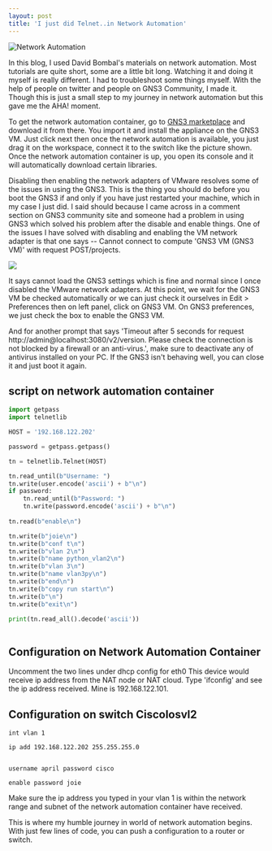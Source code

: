 ```yaml
---
layout: post
title: 'I just did Telnet..in Network Automation'
---
```




![](img/092020-1.png "Network Automation")


In this blog, I used David Bombal's materials on network automation. Most tutorials are quite short, some are a little bit long. Watching it and doing it myself is really different. I had to troubleshoot some things myself. With the help of people on twitter and people on GNS3 Community, I made it. Though this is just a small step to my journey in network automation but this gave me the AHA! moment. 


To get the network automation container, go to [GNS3 marketplace](https://gns3.com/marketplace/appliances) and download it from there. You import it and install the appliance on the GNS3 VM. Just click next then once the network automation is available, you just drag it on the workspace, connect it to the switch like the picture shown. Once the network automation container is up, you open its console and it will automatically download certain libraries.


Disabling then enabling the network adapters of VMware resolves some of the issues in using the GNS3. This is the thing you should do before you boot the GNS3 if and only if you have just restarted your machine, which in my case I just did. I said should because I came across in a comment section on GNS3 community site and someone had a problem in using GNS3 which solved his problem after the disable and enable things. One of the issues I have solved with disabling and enabling the VM network adapter is that one says -- Cannot connect to compute 'GNS3 VM (GNS3 VM)' with request POST/projects.


![](/img/2020-09-20-2.png?raw=true)

It says cannot load the GNS3 settings which is fine and normal since I once disabled the VMware network adapters. At this point, we wait for the GNS3 VM be checked automatically or we can just check it ourselves in Edit > Preferences then on left panel, click on GNS3 VM. On GNS3 preferences, we just check the box to enable the GNS3 VM.


And for another prompt that says 'Timeout after 5 seconds for request http://admin@localhost:3080/v2/version. Please check the connection is not blocked by a firewall or an anti-virus.', make sure to deactivate any of antivirus installed on your PC.
If the GNS3 isn't behaving well, you can close it and just boot it again.


## script on network automation container
 	
~~~python
import getpass  
import telnetlib  

HOST = '192.168.122.202'

password = getpass.getpass()

tn = telnetlib.Telnet(HOST)

tn.read_until(b"Username: ")
tn.write(user.encode('ascii') + b"\n")
if password:
    tn.read_until(b"Password: ")
    tn.write(password.encode('ascii') + b"\n")
    
tn.read(b"enable\n")

tn.write(b"joie\n")
tn.write(b"conf t\n")
tn.write(b"vlan 2\n")
tn.write(b"name python_vlan2\n")
tn.write(b"vlan 3\n")
tn.write(b"name vlan3py\n")
tn.write(b"end\n")
tn.write(b"copy run start\n")
tn.write(b"\n")
tn.write(b"exit\n")

print(tn.read_all().decode('ascii'))
 	
~~~ 


## Configuration on Network Automation Container

Uncomment the two lines under dhcp config for eth0
This device would receive ip address from the NAT node or NAT cloud.
Type 'ifconfig' and see the ip address received.
Mine is 192.168.122.101.

## Configuration on switch CiscoIosvl2
~~~shell
int vlan 1

ip add 192.168.122.202 255.255.255.0


username april password cisco

enable password joie

~~~


Make sure the ip address you typed in your vlan 1 is within the network range and subnet of the network automation container have received. 

This is where my humble journey in world of network automation begins. With just few lines of code, you can push a configuration to a router or switch.
  




